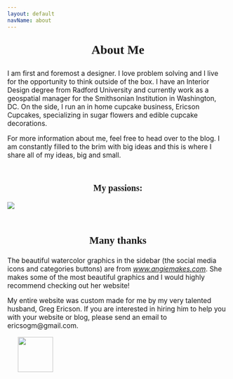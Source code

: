 ```yaml
---
layout: default
navName: about
---
```


<p style="font-family: petit; font-size: 2em; text-align: center"><b>About Me</b></p>
<div class="caslon" style="font-size: 1.1em">
<p>
I am first and foremost a designer. I love problem solving and I live for the opportunity to think outside of the box. I have an Interior Design degree from Radford University and currently work as a geospatial manager for the Smithsonian Institution in Washington, DC. On the side, I run an in home cupcake business, Ericson Cupcakes, specializing in sugar flowers and edible cupcake decorations.</p>

<p>
For more information about me, feel free to head over to the blog. I am constantly filled to the brim with big ideas and this is where I share all of my ideas, big and small. 
</p>

&nbsp;
<p style="font-family: petit; font-size: 1.3em; text-align: center"><b>My passions:</b></p>
<img src="{{site.baseurl}}/img/About/passions.jpg" style="max-width:70%" class="imageCenter">

&nbsp;
<p style="font-family:petit;font-size: 1.5em; text-align: center"><b>Many thanks</b></p>

<p>
The beautiful watercolor graphics in the sidebar (the social media icons and categories buttons) are 
from <a href="http://www.angiemakes.com" class="text-muted"><i>www.angiemakes.com</i></a>. She makes some of the most beautiful graphics and I would highly 
recommend checking out her website!</p>

<p>
My entire website was custom made for me by my very talented husband, Greg Ericson. If you are 
interested in hiring him to help you with your website or blog, please send an email to
<span class="text-muted">ericsogm@gmail.com</span>.</p>
</div>
&nbsp;
&nbsp;
&nbsp;


<a href="https://www.linkedin.com/pub/brittni-ericson/47/934/845">
    <img src="{{site.baseurl}}/img/About/linkedin.jpg" style="width:80px">
</a>